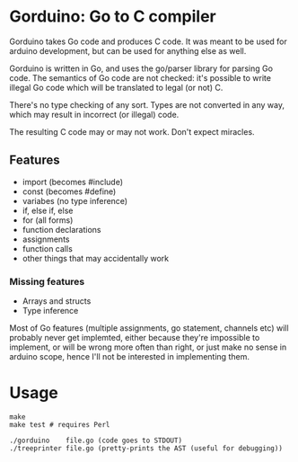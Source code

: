 # Gorduino: Go to C compiler #

Gorduino takes Go code and produces C code. It was meant to be used for
arduino development, but can be used for anything else as well.

Gorduino is written in Go, and uses the go/parser library for parsing
Go code. The semantics of Go code are not checked: it's possible to write
illegal Go code which will be translated to legal (or not) C.

There's no type checking of any sort. Types are not converted in any way,
which may result in incorrect (or illegal) code.

The resulting C code may or may not work. Don't expect miracles.

## Features ##

 * import   (becomes #include)
 * const    (becomes #define)
 * variabes (no type inference)
 * if, else if, else
 * for (all forms)
 * function declarations
 * assignments
 * function calls
 * other things that may accidentally work

### Missing features ###

 * Arrays and structs
 * Type inference

Most of Go features (multiple assignments, go statement, channels etc)
will probably never get implemted, either because they're impossible to
implement, or will be wrong more often than right, or just make no sense
in arduino scope, hence I'll not be interested in implementing them.

# Usage #

    make
    make test # requires Perl

    ./gorduino    file.go (code goes to STDOUT)
    ./treeprinter file.go (pretty-prints the AST (useful for debugging))
